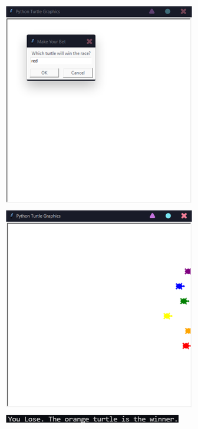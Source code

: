 <br><img src="https://raw.githubusercontent.com/Glitchier/Python-Programs-Intermediate/main/Day%205%20-%20Turtle%20Race/Screenshots/Screenshot%201.png"><br>
<br><img src="https://raw.githubusercontent.com/Glitchier/Python-Programs-Intermediate/main/Day%205%20-%20Turtle%20Race/Screenshots/Screenshot%202.png"><br>
<br><img src="https://raw.githubusercontent.com/Glitchier/Python-Programs-Intermediate/main/Day%205%20-%20Turtle%20Race/Screenshots/Screenshot%203.png"><br>
